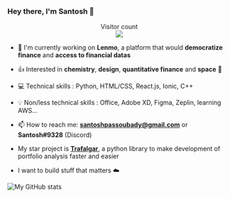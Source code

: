 ### Hey there, I'm Santosh 👋

<p align="center"> 
  Visitor count<br>
  <img src="https://profile-counter.glitch.me/ssantoshp/count.svg" />
</p>


- 🍉 I'm currently working on **Lenmo**, a platform that would **democratize finance** and **access to financial datas** 

- 👍 Interested in **chemistry**, **design**, **quantitative finance** and **space** 🚀

- 💻 Technical skills : Python, HTML/CSS, React.js, Ionic, C++

- 💡 Non/less technical skills : Office, Adobe XD, Figma, Zeplin, learning AWS...

- 📫 How to reach me: **santoshpassoubady@gmail.com** or **Santosh#9328** (Discord)

- My star project is [**Trafalgar**](https://github.com/ssantoshp/trafalgar), a python library to make development of portfolio analysis faster and easier

- I want to build stuff that matters ☁️



![My GitHub stats](https://github-readme-stats.vercel.app/api?username=ssantoshp&count_private=true)




